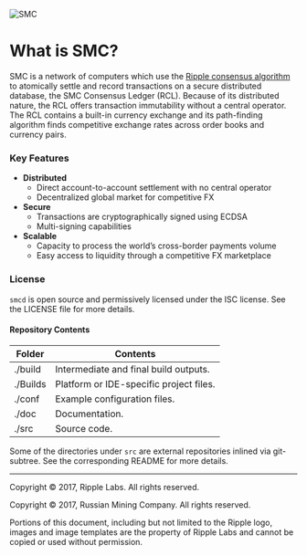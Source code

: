 ![SMC](/images/SMC_Logo.svg)

# What is SMC?
SMC is a network of computers which use the [Ripple consensus algorithm](https://www.youtube.com/watch?v=pj1QVb1vlC0) to atomically settle and record
transactions on a secure distributed database, the SMC Consensus Ledger
(RCL). Because of its distributed nature, the RCL offers transaction immutability
without a central operator. The RCL contains a built-in currency exchange and its
path-finding algorithm finds competitive exchange rates across order books
and currency pairs.

### Key Features
- **Distributed**
  - Direct account-to-account settlement with no central operator
  - Decentralized global market for competitive FX
- **Secure**
  - Transactions are cryptographically signed using ECDSA
  - Multi-signing capabilities
- **Scalable**
  - Capacity to process the world’s cross-border payments volume
  - Easy access to liquidity through a competitive FX marketplace

### License
`smcd` is open source and permissively licensed under the
ISC license. See the LICENSE file for more details.

#### Repository Contents

| Folder  | Contents |
|---------|----------|
| ./build | Intermediate and final build outputs.          |
| ./Builds| Platform or IDE-specific project files.        |
| ./conf  | Example configuration files.                   |
| ./doc   | Documentation.                                 |
| ./src   | Source code.                                   |

Some of the directories under `src` are external repositories inlined via
git-subtree. See the corresponding README for more details.

- - -

Copyright © 2017, Ripple Labs. All rights reserved.

Copyright © 2017, Russian Mining Company. All rights reserved.

Portions of this document, including but not limited to the Ripple logo,
images and image templates are the property of Ripple Labs and cannot be
copied or used without permission.
